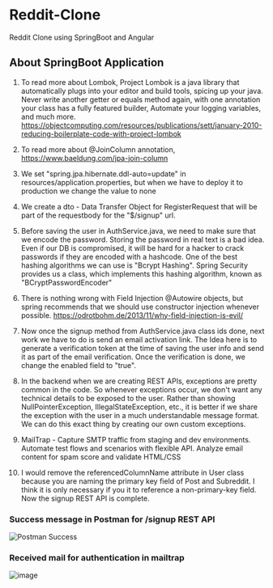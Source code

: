 # Reddit-Clone
Reddit Clone using SpringBoot and Angular

<h2> About SpringBoot Application</h2>

1) To read more about Lombok, Project Lombok is a java library that automatically plugs into your editor and build tools, spicing up your java.
Never write another getter or equals method again, with one annotation your class has a fully featured builder, Automate your logging variables, and much more.
   https://objectcomputing.com/resources/publications/sett/january-2010-reducing-boilerplate-code-with-project-lombok

2) To read more about @JoinColumn annotation, 
   https://www.baeldung.com/jpa-join-column

3) We set "spring.jpa.hibernate.ddl-auto=update" in resources/application.properties, but when we have to deploy it to production we change the value to none

4) We create a dto - Data Transfer Object for RegisterRequest that will be part of the requestbody for the "$/signup" url. 
5) Before saving the user in AuthService.java, we need to make sure that we encode the password. Storing the password in real text is a bad idea. Even if our DB is compromised, it will be hard for a hacker to crack passwords if they are encoded with a hashcode. One of the best hashing algorithms we can use is "Bcrypt Hashing". Spring Security provides us a class, which implements this hashing algorithm, known as "BCryptPasswordEncoder"

6) There is nothing wrong with Field Injection @Autowire objects, but spring recommends that we should use constructor injection whenever possible.
   https://odrotbohm.de/2013/11/why-field-injection-is-evil/
7) Now once the signup method from AuthService.java class ids done, next work we have to do is send an email activation link. The Idea here is to generate a verification token at the time of saving the user info and send it as part of the email verification. Once the verification is done, we change the enabled field to "true".

8) In the backend when we are creating REST APIs, exceptions are pretty common in the code. So whenever exceptions occur, we don't want any technical details to be exposed to the user. Rather than showing NullPointerException, IllegalStateException, etc., it is better if we share the exception with the user in a much understandable message format. We can do this exact thing by creating our own custom exceptions.

9) MailTrap - Capture SMTP traffic from staging and dev environments. Automate test flows and scenarios with flexible API. Analyze email content for spam score and validate HTML/CSS 

10) I would remove the referencedColumnName attribute in User class because you are naming the primary key field of Post and Subreddit. I think it is only necessary if you it to reference a non-primary-key field. Now the signup REST API is complete.

<h3>Success message in Postman for /signup REST API</h3>

![Postman Success](https://user-images.githubusercontent.com/38052562/165365574-d7d698af-781f-42db-9111-66627ae39362.PNG)

<h3>Received mail for authentication in mailtrap</h3>

![image](https://user-images.githubusercontent.com/38052562/165365874-7f49fa28-46c9-4cf5-8b28-2d677168a61e.png)

